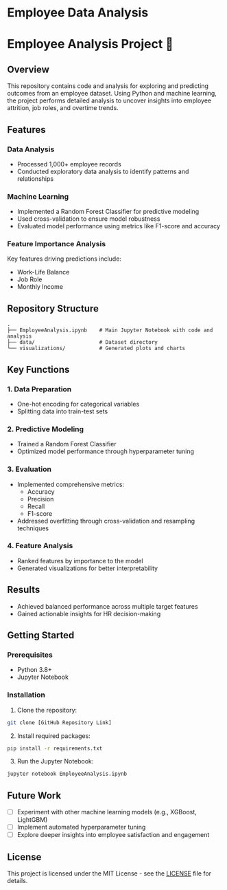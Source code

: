 
# Employee Data Analysis

# Employee Analysis Project 🎯

## Overview
This repository contains code and analysis for exploring and predicting outcomes from an employee dataset. Using Python and machine learning, the project performs detailed analysis to uncover insights into employee attrition, job roles, and overtime trends.

## Features
### Data Analysis
- Processed 1,000+ employee records
- Conducted exploratory data analysis to identify patterns and relationships

### Machine Learning
- Implemented a Random Forest Classifier for predictive modeling
- Used cross-validation to ensure model robustness
- Evaluated model performance using metrics like F1-score and accuracy

### Feature Importance Analysis
Key features driving predictions include:
- Work-Life Balance
- Job Role
- Monthly Income

## Repository Structure
```
.
├── EmployeeAnalysis.ipynb    # Main Jupyter Notebook with code and analysis
├── data/                     # Dataset directory
└── visualizations/           # Generated plots and charts
```

## Key Functions

### 1. Data Preparation
- One-hot encoding for categorical variables
- Splitting data into train-test sets

### 2. Predictive Modeling
- Trained a Random Forest Classifier
- Optimized model performance through hyperparameter tuning

### 3. Evaluation
- Implemented comprehensive metrics:
  - Accuracy
  - Precision
  - Recall
  - F1-score
- Addressed overfitting through cross-validation and resampling techniques

### 4. Feature Analysis
- Ranked features by importance to the model
- Generated visualizations for better interpretability

## Results
- Achieved balanced performance across multiple target features
- Gained actionable insights for HR decision-making

## Getting Started

### Prerequisites
- Python 3.8+
- Jupyter Notebook

### Installation

1. Clone the repository:
```bash
git clone [GitHub Repository Link]
```

2. Install required packages:
```bash
pip install -r requirements.txt
```

3. Run the Jupyter Notebook:
```bash
jupyter notebook EmployeeAnalysis.ipynb
```

## Future Work
- [ ] Experiment with other machine learning models (e.g., XGBoost, LightGBM)
- [ ] Implement automated hyperparameter tuning
- [ ] Explore deeper insights into employee satisfaction and engagement

## License
This project is licensed under the MIT License - see the [LICENSE](LICENSE) file for details.
